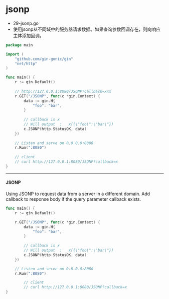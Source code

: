 # jsonp
- 29-jsonp.go
- 使用jsonp从不同域中的服务器请求数据。如果查询参数回调存在，则向响应主体添加回调。
```go
package main

import (
	"github.com/gin-gonic/gin"
	"net/http"
)

func main() {
	r := gin.Default()
	
	// http://127.0.0.1:8080/JSONP?callback=xxx
	r.GET("/JSONP", func(c *gin.Context) {
		data := gin.H{
			"foo": "bar",
		}
		
		// callback is x
		// Will output  :   x({\"foo\":\"bar\"})
		c.JSONP(http.StatusOK, data)
	})
	
	// Listen and serve on 0.0.0.0:8080
	r.Run(":8080")
	
	// client
	// curl http://127.0.0.1:8080/JSONP?callback=x
}
```
---
#### JSONP

Using JSONP to request data from a server  in a different domain. Add callback to response body if the query parameter callback exists.

```go
func main() {
	r := gin.Default()

	r.GET("/JSONP", func(c *gin.Context) {
		data := gin.H{
			"foo": "bar",
		}
		
		// callback is x
		// Will output  :   x({\"foo\":\"bar\"})
		c.JSONP(http.StatusOK, data)
	})

	// Listen and serve on 0.0.0.0:8080
	r.Run(":8080")

        // client
        // curl http://127.0.0.1:8080/JSONP?callback=x
}
```
